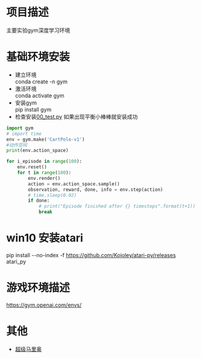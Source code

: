 # 项目描述
主要实验gym深度学习环境
# 基础环境安装
* 建立环境  
conda create -n gym
* 激活环境  
conda activate gym
* 安装gym  
pip install gym
* 检查安装[00_test.py](/00_test.py) 如果出现平衡小棒棒就安装成功 
```python
import gym
# import time
env = gym.make('CartPole-v1')
#动作空间
print(env.action_space)

for i_episode in range(100):
    env.reset()
    for t in range(100):
        env.render()
        action = env.action_space.sample()
        observation, reward, done, info = env.step(action)
        # time.sleep(0.02)
        if done:
            # print("Episode finished after {} timesteps".format(t+1))
            break

```
# win10 安装atari
pip install --no-index -f https://github.com/Kojoley/atari-py/releases atari_py

# 游戏环境描述
https://gym.openai.com/envs/

# 其他
* [超级马里奥](/superMario/) 